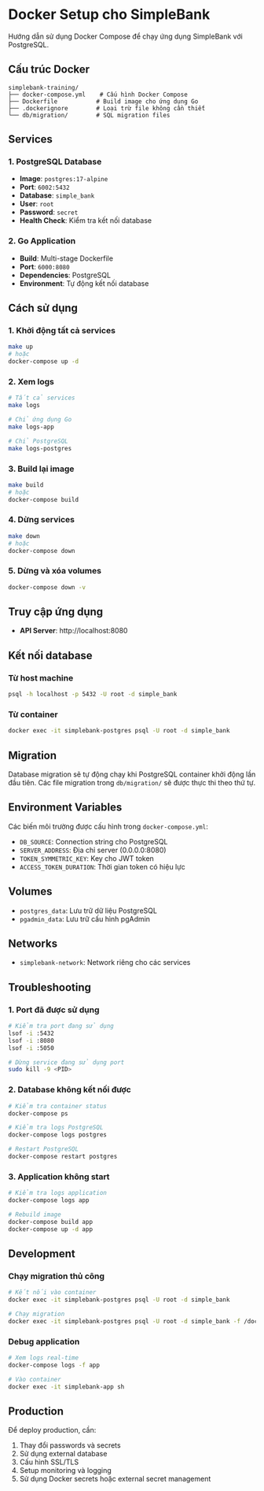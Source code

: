 # Docker Setup cho SimpleBank

Hướng dẫn sử dụng Docker Compose để chạy ứng dụng SimpleBank với PostgreSQL.

## Cấu trúc Docker

```
simplebank-training/
├── docker-compose.yml    # Cấu hình Docker Compose
├── Dockerfile           # Build image cho ứng dụng Go
├── .dockerignore        # Loại trừ file không cần thiết
└── db/migration/        # SQL migration files
```

## Services

### 1. PostgreSQL Database

- **Image**: `postgres:17-alpine`
- **Port**: `6002:5432`
- **Database**: `simple_bank`
- **User**: `root`
- **Password**: `secret`
- **Health Check**: Kiểm tra kết nối database

### 2. Go Application

- **Build**: Multi-stage Dockerfile
- **Port**: `6000:8080`
- **Dependencies**: PostgreSQL
- **Environment**: Tự động kết nối database

## Cách sử dụng

### 1. Khởi động tất cả services

```bash
make up
# hoặc
docker-compose up -d
```

### 2. Xem logs

```bash
# Tất cả services
make logs

# Chỉ ứng dụng Go
make logs-app

# Chỉ PostgreSQL
make logs-postgres
```

### 3. Build lại image

```bash
make build
# hoặc
docker-compose build
```

### 4. Dừng services

```bash
make down
# hoặc
docker-compose down
```

### 5. Dừng và xóa volumes

```bash
docker-compose down -v
```

## Truy cập ứng dụng

- **API Server**: http://localhost:8080

## Kết nối database

### Từ host machine

```bash
psql -h localhost -p 5432 -U root -d simple_bank
```

### Từ container

```bash
docker exec -it simplebank-postgres psql -U root -d simple_bank
```

## Migration

Database migration sẽ tự động chạy khi PostgreSQL container khởi động lần đầu tiên. Các file migration trong `db/migration/` sẽ được thực thi theo thứ tự.

## Environment Variables

Các biến môi trường được cấu hình trong `docker-compose.yml`:

- `DB_SOURCE`: Connection string cho PostgreSQL
- `SERVER_ADDRESS`: Địa chỉ server (0.0.0.0:8080)
- `TOKEN_SYMMETRIC_KEY`: Key cho JWT token
- `ACCESS_TOKEN_DURATION`: Thời gian token có hiệu lực

## Volumes

- `postgres_data`: Lưu trữ dữ liệu PostgreSQL
- `pgadmin_data`: Lưu trữ cấu hình pgAdmin

## Networks

- `simplebank-network`: Network riêng cho các services

## Troubleshooting

### 1. Port đã được sử dụng

```bash
# Kiểm tra port đang sử dụng
lsof -i :5432
lsof -i :8080
lsof -i :5050

# Dừng service đang sử dụng port
sudo kill -9 <PID>
```

### 2. Database không kết nối được

```bash
# Kiểm tra container status
docker-compose ps

# Kiểm tra logs PostgreSQL
docker-compose logs postgres

# Restart PostgreSQL
docker-compose restart postgres
```

### 3. Application không start

```bash
# Kiểm tra logs application
docker-compose logs app

# Rebuild image
docker-compose build app
docker-compose up -d app
```

## Development

### Chạy migration thủ công

```bash
# Kết nối vào container
docker exec -it simplebank-postgres psql -U root -d simple_bank

# Chạy migration
docker exec -it simplebank-postgres psql -U root -d simple_bank -f /docker-entrypoint-initdb.d/000001_init_schema.up.sql
```

### Debug application

```bash
# Xem logs real-time
docker-compose logs -f app

# Vào container
docker exec -it simplebank-app sh
```

## Production

Để deploy production, cần:

1. Thay đổi passwords và secrets
2. Sử dụng external database
3. Cấu hình SSL/TLS
4. Setup monitoring và logging
5. Sử dụng Docker secrets hoặc external secret management
